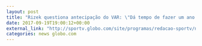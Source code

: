 ```yaml
---
layout: post
title: "Rizek questiona antecipação do VAR: \"Dá tempo de fazer um ano e meio em 3 dias?\""
date: 2017-09-19T19:00:12+00:00
external_link: "http://sportv.globo.com/site/programas/redacao-sportv/noticia/rizek-questiona-antecipacao-do-var-da-tempo-de-fazer-um-ano-e-meio-em-3-dias.ghtml"
categories: news globo.com
---
```

